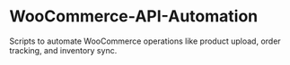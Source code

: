 # WooCommerce-API-Automation
Scripts to automate WooCommerce operations like product upload, order tracking, and inventory sync.
